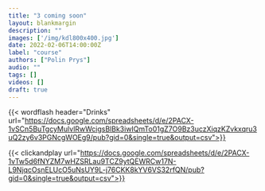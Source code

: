 ```yaml
---
title: "3 coming soon"
layout: blankmargin
description: ""
images: ['/img/kdl800x400.jpg']
date: 2022-02-06T14:00:00Z
label: "course"
authors: ["Polin Prys"]
audio: ""
tags: []
videos: []
draft: true
---
```


{{< wordflash header="Drinks" url="https://docs.google.com/spreadsheets/d/e/2PACX-1vSCn5BuTgcyMulvlRwWcigsBlBk3iwIQmTo01gZ7O9Bz3uczXiqzKZvkxqru3uQ2zy6v3PGNcgWOEg9/pub?gid=0&single=true&output=csv">}}

{{< clickandplay url="https://docs.google.com/spreadsheets/d/e/2PACX-1vTw5d6fNYZM7wHZSRLau9TCZ9ytQEWRCw17N-L9NjqcOsnELUcO5uNsUY9L-j76CKK8kYV6VS32rfQN/pub?gid=0&single=true&output=csv">}}
